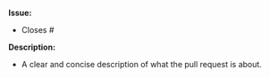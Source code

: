<!--
name: Pull request
about: Create a pull request
title: ''
labels: pull request
assignees: ''
-->

**Issue:**
- Closes #<issue number>


**Description:**
- A clear and concise description of what the pull request is about.

